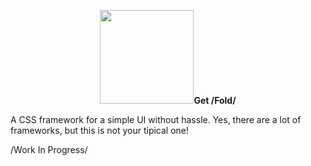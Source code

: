 <p align=center><img src="https://github.com/half-real-SCRACX/Fold/blob/main/Resources/fold-logo-small.png" width="150"><b>Get /Fold/</b></p>
A CSS framework for a simple UI without hassle. Yes, there are a lot of frameworks, but this is not your tipical one!

 /Work In Progress/

